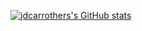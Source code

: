 [![jdcarrothers's GitHub stats](https://github-readme-stats.vercel.app/api?username=jdcarrothers)](https://github.com/anuraghazra/github-readme-stats)
